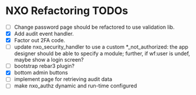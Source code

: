 NXO Refactoring TODOs
===========

  - [ ] Change password page should be refactored to use validation lib.
  - [x] Add audit event handler.
  - [x] Factor out 2FA code.
  - [ ] update nxo_security_handler to use a custom *_not_authorized:
    the app designer should be able to specify a module; further,
    if wf:user is undef, maybe show a login screen?
  - [ ] bootstrap rebar3 plugin?
  - [x] bottom admin buttons
  - [ ] implement page for retrieving audit data
  - [ ] make nxo_authz dynamic and run-time configured
